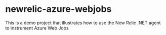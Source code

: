 # newrelic-azure-webjobs
This is a demo project that illustrates how to use the New Relic .NET agent to instrument Azure Web Jobs
